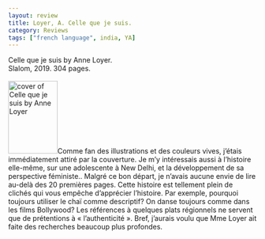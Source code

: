 ```yaml
---
layout: review
title: Loyer, A. Celle que je suis.
category: Reviews
tags: ["french language", india, YA]
---
```

<span class="title">Celle que je suis</span> by Anne Loyer.<br>
<span class="publisher">Slalom, 2019. 304 pages.</span><br><br>
<span class="book1"><img src="https://m.media-amazon.com/images/I/51lwlJYtFjL.jpg" width="100" height="147" alt="cover of Celle que je suis by Anne Loyer"></span>Comme fan des illustrations et des couleurs vives, j’étais immédiatement attiré par la couverture. Je m’y intéressais aussi à l’histoire elle-même, sur une adolescente à New Delhi, et la développement de sa perspective féministe.. Malgré ce bon départ, je n’avais aucune envie de lire au-delà des 20 premières pages. Cette histoire est tellement plein de clichés qui vous empêche d’apprécier l’histoire. Par exemple, pourquoi toujours utiliser le chaï comme descriptif?  On danse toujours comme dans les films Bollywood? Les références à quelques plats régionnels ne servent que de prétentions à « l’authenticité ». Bref, j’aurais voulu que Mme Loyer ait faite des recherches beaucoup plus profondes.
